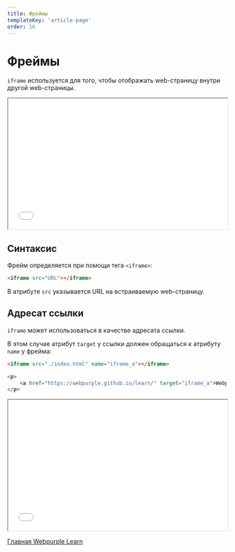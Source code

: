 ```yaml
---
title: Фреймы
templateKey: 'article-page'
order: 16
---
```


# Фреймы

`iframe` используется для того, чтобы отображать web-страницу внутри другой web-страницы.

<iframe src="../../index.html" height="300" width="100%"></iframe>

## Синтаксис

Фрейм определяется при помощи тега `<iframe>`:

```html
<iframe src="URL"></iframe>
```

В атрибуте `src` указывается URL на встраиваемую web-страницу.

## Адресат ссылки

`iframe` может использоваться в качестве адресата ссылки.

В этом случае атрибут `target` у ссылки должен обращаться к атрибуту `name` у фрейма:

```html
<iframe src="./index.html" name="iframe_a"></iframe>

<p>
    <a href="https://webpurple.github.io/learn/" target="iframe_a">Webpurple Learn</a>
</p>
```

<iframe src="./index.html" id="iframe_a" name="iframe_a" height="300" width="100%"></iframe>

<p>
    <a href="../../index.html" target="iframe_a">Главная Webpurple Learn</a>
</p>
